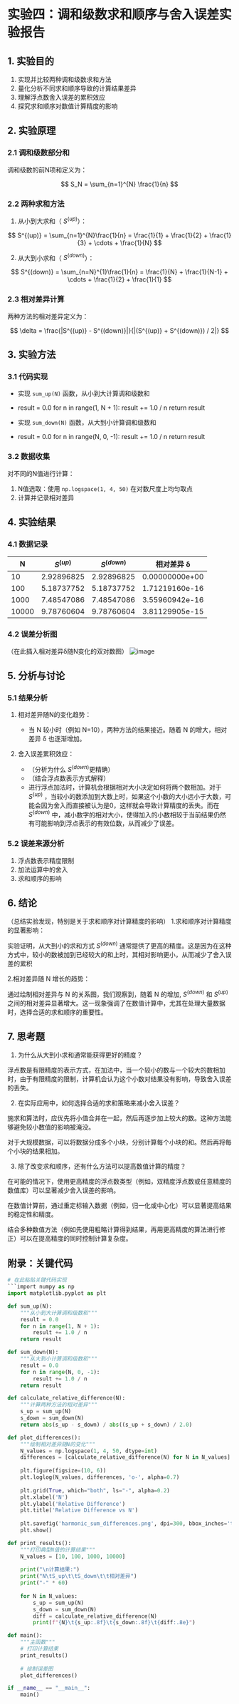 # 实验四：调和级数求和顺序与舍入误差实验报告

## 1. 实验目的
1. 实现并比较两种调和级数求和方法
2. 量化分析不同求和顺序导致的计算结果差异
3. 理解浮点数舍入误差的累积效应
4. 探究求和顺序对数值计算精度的影响

## 2. 实验原理
### 2.1 调和级数部分和
调和级数的前N项和定义为：

$$ S_N = \sum_{n=1}^{N} \frac{1}{n} $$

### 2.2 两种求和方法
1. 从小到大求和（ $S^{(up)}$）：

$$ S^{(up)} = \sum_{n=1}^{N}\frac{1}{n} = \frac{1}{1} + \frac{1}{2} + \frac{1}{3} + \cdots + \frac{1}{N} $$

2. 从大到小求和（ $S^{(down)}$）：

$$ S^{(down)} = \sum_{n=N}^{1}\frac{1}{n} = \frac{1}{N} + \frac{1}{N-1} + \cdots + \frac{1}{2} + \frac{1}{1} $$

### 2.3 相对差异计算
两种方法的相对差异定义为：

$$ \delta = \frac{|S^{(up)} - S^{(down)}|}{|(S^{(up)} + S^{(down)}) / 2|} $$

## 3. 实验方法
### 3.1 代码实现
- 实现 `sum_up(N)` 函数，从小到大计算调和级数和

- result = 0.0
    for n in range(1, N + 1):
        result += 1.0 / n
    return result

- 实现 `sum_down(N)` 函数，从大到小计算调和级数和

- result = 0.0
    for n in range(N, 0, -1):
        result += 1.0 / n
    return result

### 3.2 数据收集
对不同的N值进行计算：
1. N值选取：使用 `np.logspace(1, 4, 50)` 在对数尺度上均匀取点
2. 计算并记录相对差异

## 4. 实验结果
### 4.1 数据记录

| N |  $S^{(up)}$  |  $S^{(down)}$  |  相对差异 δ   |
|---|--------------|----------------|---------------|
| 10 |  2.92896825 |   2.92896825   |0.00000000e+00 |
| 100 | 5.18737752 |  5.18737752    |1.71219160e-16 |
| 1000 |7.48547086 |   7.48547086   |3.55960942e-16 |
| 10000 |9.78760604|  9.78760604    |3.81129905e-15 |

### 4.2 误差分析图
（在此插入相对差异δ随N变化的双对数图）
![image](https://github.com/user-attachments/assets/f21e2170-3bdb-4126-8aaf-d00980543821)


## 5. 分析与讨论
### 5.1 结果分析
1. 相对差异随N的变化趋势：

   - 当 N 较小时（例如 N=10），两种方法的结果接近。随着 N 的增大，相对差异 δ 也逐渐增加。

2. 舍入误差累积效应：
   - （分析为什么 $S^{(down)}$更精确）
   - （结合浮点数表示方式解释）
   - 进行浮点加法时，计算机会根据相对大小决定如何将两个数相加。对于 $S^{(up)}$ ，当较小的数添加到大数上时，如果这个小数的大小远小于大数，可能会因为舍入而直接被认为是0，这样就会导致计算精度的丢失。而在 $S^{(down)}$ 中，减小数字的相对大小，使得加入的小数相较于当前结果仍然有可能影响到浮点表示的有效位数，从而减少了误差。

### 5.2 误差来源分析
1. 浮点数表示精度限制
2. 加法运算中的舍入
3. 求和顺序的影响

## 6. 结论
（总结实验发现，特别是关于求和顺序对计算精度的影响）
1.求和顺序对计算精度的显著影响：

实验证明，从大到小的求和方式 $S^{(down)}$ 通常提供了更高的精度。这是因为在这种方式中，较小的数被加到已经较大的和上时，其相对影响更小，从而减少了舍入误差的累积

2.相对差异随 N 增长的趋势：

通过绘制相对差异与 N 的关系图，我们观察到，随着 N 的增加, $S^{(down)}$ 和 $S^{(up)}$ 之间的相对差异显著增大。这一现象强调了在数值计算中，尤其在处理大量数据时，选择合适的求和顺序的重要性。

## 7. 思考题
1. 为什么从大到小求和通常能获得更好的精度？

浮点数是有限精度的表示方式，在加法中，当一个较小的数与一个较大的数相加时，由于有限精度的限制，计算机会认为这个小数对结果没有影响，导致舍入误差的丢失。

2. 在实际应用中，如何选择合适的求和策略来减小舍入误差？

施求和算法时，应优先将小值合并在一起，然后再逐步加上较大的数。这种方法能够避免较小数值的影响被淹没。

对于大规模数据，可以将数据分成多个小块，分别计算每个小块的和。然后再将每个小块的结果相加。

3. 除了改变求和顺序，还有什么方法可以提高数值计算的精度？

在可能的情况下，使用更高精度的浮点数类型（例如，双精度浮点数或任意精度的数值库）可以显著减少舍入误差的影响。

在数值计算前，通过重定标输入数据（例如，归一化或中心化）可以显著提高结果的稳定性和精度。

结合多种数值方法（例如先使用粗略计算得到结果，再用更高精度的算法进行修正）可以在提高精度的同时控制计算复杂度。


## 附录：关键代码
```python
# 在此粘贴关键代码实现
```import numpy as np
import matplotlib.pyplot as plt

def sum_up(N):
    """从小到大计算调和级数和"""
    result = 0.0
    for n in range(1, N + 1):
        result += 1.0 / n
    return result

def sum_down(N):
    """从大到小计算调和级数和"""
    result = 0.0
    for n in range(N, 0, -1):
        result += 1.0 / n
    return result

def calculate_relative_difference(N):
    """计算两种方法的相对差异"""
    s_up = sum_up(N)
    s_down = sum_down(N)
    return abs(s_up - s_down) / abs((s_up + s_down) / 2.0)

def plot_differences():
    """绘制相对差异随N的变化"""
    N_values = np.logspace(1, 4, 50, dtype=int)
    differences = [calculate_relative_difference(N) for N in N_values]
    
    plt.figure(figsize=(10, 6))
    plt.loglog(N_values, differences, 'o-', alpha=0.7)
    
    plt.grid(True, which="both", ls="-", alpha=0.2)
    plt.xlabel('N')
    plt.ylabel('Relative Difference')
    plt.title('Relative Difference vs N')
    
    plt.savefig('harmonic_sum_differences.png', dpi=300, bbox_inches='tight')
    plt.show()

def print_results():
    """打印典型N值的计算结果"""
    N_values = [10, 100, 1000, 10000]
    
    print("\n计算结果:")
    print("N\tS_up\t\tS_down\t\t相对差异")
    print("-" * 60)
    
    for N in N_values:
        s_up = sum_up(N)
        s_down = sum_down(N)
        diff = calculate_relative_difference(N)
        print(f"{N}\t{s_up:.8f}\t{s_down:.8f}\t{diff:.8e}")

def main():
    """主函数"""
    # 打印计算结果
    print_results()
    
    # 绘制误差图
    plot_differences()

if __name__ == "__main__":
    main()
```
